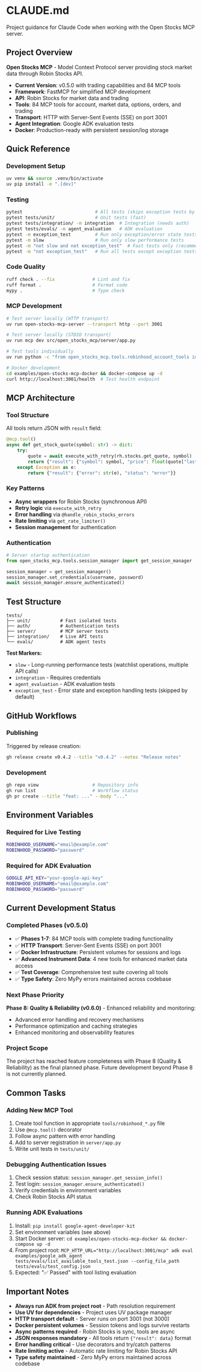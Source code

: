 # CLAUDE.md

Project guidance for Claude Code when working with the Open Stocks MCP server.

## Project Overview

**Open Stocks MCP** - Model Context Protocol server providing stock market data through Robin Stocks API.
- **Current Version**: v0.5.0 with trading capabilities and 84 MCP tools
- **Framework**: FastMCP for simplified MCP development
- **API**: Robin Stocks for market data and trading
- **Tools**: 84 MCP tools for account, market data, options, orders, and trading
- **Transport**: HTTP with Server-Sent Events (SSE) on port 3001
- **Agent Integration**: Google ADK evaluation tests
- **Docker**: Production-ready with persistent session/log storage

## Quick Reference

### Development Setup
```bash
uv venv && source .venv/bin/activate
uv pip install -e ".[dev]"
```

### Testing
```bash
pytest                           # All tests (skips exception tests by default)
pytest tests/unit/               # Unit tests (fast)
pytest tests/integration/ -m integration  # Integration (needs auth)
pytest tests/evals/ -m agent_evaluation   # ADK evaluation
pytest -m exception_test         # Run only exception/error state tests
pytest -m slow                   # Run only slow performance tests
pytest -m "not slow and not exception_test"  # Fast tests only (recommended for development)
pytest -m "not exception_test"   # Run all tests except exception tests
```

### Code Quality
```bash
ruff check . --fix              # Lint and fix
ruff format .                   # Format code  
mypy .                          # Type check
```

### MCP Development
```bash
# Test server locally (HTTP transport)
uv run open-stocks-mcp-server --transport http --port 3001

# Test server locally (STDIO transport)
uv run mcp dev src/open_stocks_mcp/server/app.py

# Test tools individually  
uv run python -c "from open_stocks_mcp.tools.robinhood_account_tools import get_account_info; print(get_account_info())"

# Docker development
cd examples/open-stocks-mcp-docker && docker-compose up -d
curl http://localhost:3001/health  # Test health endpoint
```

## MCP Architecture

### Tool Structure
All tools return JSON with `result` field:
```python
@mcp.tool()
async def get_stock_quote(symbol: str) -> dict:
    try:
        quote = await execute_with_retry(rh.stocks.get_quote, symbol)
        return {"result": {"symbol": symbol, "price": float(quote["last_trade_price"])}}
    except Exception as e:
        return {"result": {"error": str(e), "status": "error"}}
```

### Key Patterns
- **Async wrappers** for Robin Stocks (synchronous API)
- **Retry logic** via `execute_with_retry`
- **Error handling** via `@handle_robin_stocks_errors` 
- **Rate limiting** via `get_rate_limiter()`
- **Session management** for authentication

### Authentication
```python
# Server startup authentication
from open_stocks_mcp.tools.session_manager import get_session_manager

session_manager = get_session_manager()
session_manager.set_credentials(username, password)
await session_manager.ensure_authenticated()
```

## Test Structure

```
tests/
├── unit/           # Fast isolated tests
├── auth/           # Authentication tests
├── server/         # MCP server tests
├── integration/    # Live API tests
└── evals/          # ADK agent tests
```

**Test Markers:**
- `slow` - Long-running performance tests (watchlist operations, multiple API calls)
- `integration` - Requires credentials
- `agent_evaluation` - ADK evaluation tests
- `exception_test` - Error state and exception handling tests (skipped by default)

## GitHub Workflows

### Publishing
Triggered by release creation:
```bash
gh release create v0.4.2 --title "v0.4.2" --notes "Release notes"
```

### Development
```bash
gh repo view                    # Repository info
gh run list                     # Workflow status
gh pr create --title "feat: ..." --body "..."
```

## Environment Variables

### Required for Live Testing
```bash
ROBINHOOD_USERNAME="email@example.com"
ROBINHOOD_PASSWORD="password"
```

### Required for ADK Evaluation  
```bash
GOOGLE_API_KEY="your-google-api-key"
ROBINHOOD_USERNAME="email@example.com" 
ROBINHOOD_PASSWORD="password"
```

## Current Development Status

### Completed Phases (v0.5.0)
- ✅ **Phases 1-7**: 84 MCP tools with complete trading functionality
- ✅ **HTTP Transport**: Server-Sent Events (SSE) on port 3001
- ✅ **Docker Infrastructure**: Persistent volumes for sessions and logs
- ✅ **Advanced Instrument Data**: 4 new tools for enhanced market data access
- ✅ **Test Coverage**: Comprehensive test suite covering all tools
- ✅ **Type Safety**: Zero MyPy errors maintained across codebase

### Next Phase Priority
**Phase 8: Quality & Reliability (v0.6.0)** - Enhanced reliability and monitoring:
- Advanced error handling and recovery mechanisms
- Performance optimization and caching strategies
- Enhanced monitoring and observability features

### Project Scope
The project has reached feature completeness with Phase 8 (Quality & Reliability) as the final planned phase. Future development beyond Phase 8 is not currently planned.

## Common Tasks

### Adding New MCP Tool
1. Create tool function in appropriate `tools/robinhood_*.py` file
2. Use `@mcp.tool()` decorator
3. Follow async pattern with error handling
4. Add to server registration in `server/app.py`
5. Write unit tests in `tests/unit/`

### Debugging Authentication Issues
1. Check session status: `session_manager.get_session_info()`
2. Test login: `session_manager.ensure_authenticated()`
3. Verify credentials in environment variables
4. Check Robin Stocks API status

### Running ADK Evaluations
1. Install: `pip install google-agent-developer-kit`
2. Set environment variables (see above)
3. Start Docker server: `cd examples/open-stocks-mcp-docker && docker-compose up -d`
4. From project root: `MCP_HTTP_URL="http://localhost:3001/mcp" adk eval examples/google_adk_agent tests/evals/list_available_tools_test.json --config_file_path tests/evals/test_config.json`
5. Expected: "✅ Passed" with tool listing evaluation

## Important Notes

- **Always run ADK from project root** - Path resolution requirement
- **Use UV for dependencies** - Project uses UV package manager  
- **HTTP transport default** - Server runs on port 3001 (not 3000)
- **Docker persistent volumes** - Session tokens and logs survive restarts
- **Async patterns required** - Robin Stocks is sync, tools are async
- **JSON responses mandatory** - All tools return `{"result": data}` format
- **Error handling critical** - Use decorators and try/catch patterns
- **Rate limiting active** - Automatic rate limiting for Robin Stocks API
- **Type safety maintained** - Zero MyPy errors maintained across codebase